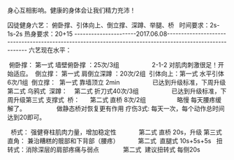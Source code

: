 身心互相影响。健康的身体会让我们精力充沛！

囚徒健身六艺：
  俯卧撑、引体向上、倒立撑、深蹲、举腿、桥
  
  时间要求：2s-1s-2s 
  热身要求：20+15
----------------------2017.06.08----------------------------------------------------------------------------------------------------------
六艺现在水平：

   俯卧撑：  第一式 墙壁俯卧撑 ：25次/3组  
                  2-1-2 对肌肉刺激很足！开始适应。
   倒立撑：  第一式 肩倒立深蹲 ：20次/2组
   引体向上：第一式 水平引体 6次/1组
   倒立撑：  第一式 靠墙顶立 2min
                    已达到升级标准，下周升级第二式 乌鸦式
   深蹲：    第二式 折刀式40次/3组 
                     已达到升级标准，下周升级第三式 支撑式
   桥：      第二式 直桥 8次/2组
                   略慢 每天腰疼缓解了。
                   做静态桥对恢复更有作用
疗伤3式: 每天一次，每个动作总时间达到20即可。

   桥式：  强健脊柱肌肉力量，增加稳定性
              第二式 直桥 20s，升级 第三式 
   直角：  兼治糟糕的髋部和下背部（腰疼）
              第二式  直腿式 10s+5s+5s
   扭转式：消除深层的肩部疼痛与弱点
              第二式  建议扭转式 每侧20s
